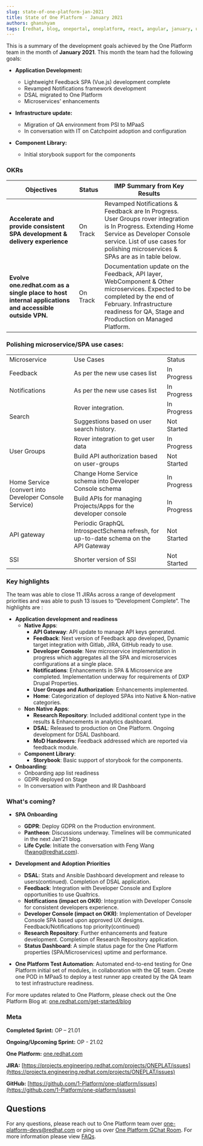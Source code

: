 ```yaml
---
slug: state-of-one-platform-jan-2021
title: State of One Platform - January 2021
authors: ghanshyam
tags: [redhat, blog, oneportal, oneplatform, react, angular, january, update]
---
```


This is a summary of the development goals achieved by the One Platform team in the month of **January 2021**. This month the team had the following goals:

<!--truncate-->

- **Application Development:**

  - Lightweight Feedback SPA (Vue.js) development complete
  - Revamped Notifications framework development
  - DSAL migrated to One Platform
  - Microservices' enhancements

- **Infrastructure update:**

  - Migration of QA environment from PSI to MPaaS
  - In conversation with IT on Catchpoint adoption and configuration

- **Component Library:**
  - Initial storybook support for the components

### OKRs

| Objectives                                                                                            | Status   | IMP Summary from Key Results                                                                                                                                                                                                      |
| ----------------------------------------------------------------------------------------------------- | -------- | --------------------------------------------------------------------------------------------------------------------------------------------------------------------------------------------------------------------------------- |
| **Accelerate and provide consistent SPA development & delivery experience**                           | On Track | Revamped Notifications & Feedback are In Progress. User Groups rover integration is In Progress. Extending Home Service as Developer Console service. List of use cases for polishing microservices & SPAs are as in table below. |
| **Evolve one.redhat.com as a single place to host internal applications and accessible outside VPN.** | On Track | Documentation update on the Feedback, API layer, WebComponent & Other microservices. Expected to be completed by the end of February. Infrastructure readiness for QA, Stage and Production on Managed Platform.                  |

### Polishing microservice/SPA use cases:

<table>
  <tr>
   <td>Microservice
   </td>
   <td>Use Cases
   </td>
   <td>Status
   </td>
  </tr>
  <tr>
   <td>Feedback
   </td>
   <td>As per the new use cases list
   </td>
   <td>In Progress
   </td>
  </tr>
  <tr>
   <td>Notifications
   </td>
   <td>As per the new use cases list
   </td>
   <td>In Progress
   </td>
  </tr>
  <tr>
   <td rowspan="2" >Search
   </td>
   <td>Rover integration.
   </td>
   <td>In Progress
   </td>
  </tr>
  <tr>
   <td>Suggestions based on user search history.
   </td>
   <td>Not Started
   </td>
  </tr>
  <tr>
   <td rowspan="2" >User Groups
   </td>
   <td>Rover integration to get user data
   </td>
   <td>In Progress
   </td>
  </tr>
  <tr>
   <td>Build API authorization based on user-groups
   </td>
   <td>Not Started
   </td>
  </tr>
  <tr>
   <td rowspan="2" >Home Service (convert into Developer Console Service)
   </td>
   <td>Change Home Service schema into Developer Console schema
   </td>
   <td>In Progress
   </td>
  </tr>
  <tr>
   <td>Build APIs for managing Projects/Apps for the developer console
   </td>
   <td>In Progress
   </td>
  </tr>
  <tr>
   <td>API gateway
   </td>
   <td>Periodic GraphQL IntrospectSchema refresh, for up-to-date schema on the API Gateway
   </td>
   <td>Not Started
   </td>
  </tr>
  <tr>
   <td>SSI
   </td>
   <td>Shorter version of SSI
   </td>
   <td>Not Started
   </td>
  </tr>
</table>

### Key highlights

The team was able to close 11 JIRAs across a range of development priorities and was able to push 13 issues to “Development Complete”. The highlights are :

- **Application development and readiness**
  - **Native Apps**:
    - **API Gateway**: API update to manage API keys generated.
    - **Feedback**: Next version of Feedback app developed, Dynamic target integration with Gitlab, JIRA, GitHub ready to use.
    - **Developer Console**: New microservice implementation in progress which aggregates all the SPA and microservices configurations at a single place.
    - **Notifications**: Enhancements in SPA & Microservice are completed. Implementation underway for requirements of DXP Drupal Properties.
    - **User Groups and Authorization**: Enhancements implemented.
    - **Home**: Categorization of deployed SPAs into Native & Non-native categories.
  - **Non Native Apps**:
    - **Research Repository**: Included additional content type in the results & Enhancements in analytics dashboard.
    - **DSAL**: Released to production on One Platform. Ongoing development for DSAL Dashboard.
    - **MoD Handovers**: Feedback addressed which are reported via feedback module.
  - **Component Library**:
    - **Storybook**: Basic support of storybook for the components.
- **Onboarding**:
  - Onboarding app list readiness
  - GDPR deployed on Stage
  - In conversation with Pantheon and IR Dashboard

### What's coming?

- **SPA Onboarding**

  - **GDPR**: Deploy GDPR on the Production environment.
  - **Pantheon**: Discussions underway. Timelines will be communicated in the next Jan’21 blog.
  - **Life Cycle**: Initiate the conversation with Feng Wang (fwang@redhat.com).

- **Development and Adoption Priorities**

  - **DSAL**: Stats and Ansible Dashboard development and release to users(continued). Completion of DSAL application.
  - **Feedback**: Integration with Developer Console and Explore opportunities to use Qualtrics.
  - **Notifications (impact on OKR)**: Integration with Developer Console for consistent developers experience.
  - **Developer Console (impact on OKR)**: Implementation of Developer Console SPA based upon approved UX designs. Feedback/Notifications top priority(continued)
  - **Research Repository**: Further enhancements and feature development. Completion of Research Repository application.
  - **Status Dashboard**: A simple status page for the One Platform properties (SPA/Microservices) uptime and performance.

- **One Platform Test Automation**: Automated end-to-end testing for One Platform initial set of modules, in collaboration with the QE team. Create one POD in MPaaS to deploy a test runner app created by the QA team to test infrastructure readiness.

For more updates related to One Platform, please check out the One Platform Blog at: [one.redhat.com/get-started/blog](https://one.redhat.com/get-started/blog/)

### Meta

**Completed Sprint:** OP – 21.01

**Ongoing/Upcoming Sprint:** OP - 21.02

**One Platform:** [one.redhat.com](https://one.redhat.com)

**JIRA:** [https://projects.engineering.redhat.com/projects/ONEPLAT/issues](https://projects.engineering.redhat.com/projects/ONEPLAT/issues)

**GitHub:** [https://github.com/1-Platform/one-platform/issues](https://github.com/1-Platform/one-platform/issues)

## Questions

For any questions, please reach out to One Platform team over [one-platform-devs@redhat.com](mailto:one-platform-devs@redhat.com) or ping us over [One Platform GChat Room](https://chat.google.com/room/AAAAF4M7oZE).
For more information please view [FAQs](/docs/faqs).
